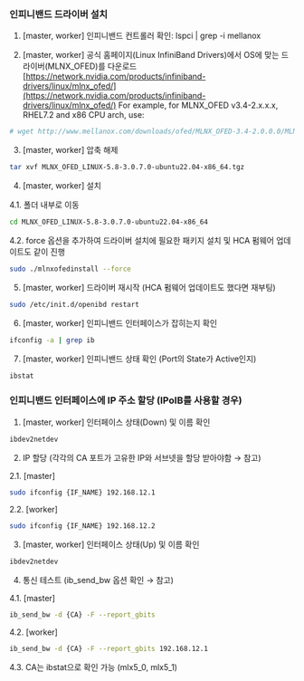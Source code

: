### 인피니밴드 드라이버 설치

 
1. [master, worker] 인피니밴드 컨트롤러 확인: lspci | grep -i mellanox

2. [master, worker] 공식 홈페이지(Linux InfiniBand Drivers)에서 OS에 맞는 드라이버(MLNX_OFED)를 다운로드
[https://network.nvidia.com/products/infiniband-drivers/linux/mlnx_ofed/](https://network.nvidia.com/products/infiniband-drivers/linux/mlnx_ofed/)
 For example, for MLNX_OFED v3.4-2.x.x.x, RHEL7.2 and x86 CPU arch, use:
```sh
# wget http://www.mellanox.com/downloads/ofed/MLNX_OFED-3.4-2.0.0.0/MLNX_OFED_LINUX-3.4-2.0.0.0-rhel7.2-x86_64.tgz
```
3. [master, worker] 압축 해제
```sh
tar xvf MLNX_OFED_LINUX-5.8-3.0.7.0-ubuntu22.04-x86_64.tgz
```

4. [master, worker] 설치

4.1. 폴더 내부로 이동
```sh
cd MLNX_OFED_LINUX-5.8-3.0.7.0-ubuntu22.04-x86_64
```
4.2. force 옵션을 추가하여 드라이버 설치에 필요한 패키지 설치 및 HCA 펌웨어 업데이트도 같이 진행
```sh
sudo ./mlnxofedinstall --force
```
5. [master, worker] 드라이버 재시작 (HCA 펌웨어 업데이트도 했다면 재부팅)
```sh
sudo /etc/init.d/openibd restart
```
6. [master, worker] 인피니밴드 인터페이스가 잡히는지 확인
```sh
ifconfig -a | grep ib
```
7. [master, worker] 인피니밴드 상태 확인 (Port의 State가 Active인지)
```sh
ibstat
```
###  인피니밴드 인터페이스에 IP 주소 할당 (IPoIB를 사용할 경우)

 

1. [master, worker] 인터페이스 상태(Down) 및 이름 확인
```sh
ibdev2netdev
``` 

2. IP 할당 (각각의 CA 포트가 고유한 IP와 서브넷을 할당 받아야함 → 참고)

2.1. [master]
```sh
sudo ifconfig {IF_NAME} 192.168.12.1
```
2.2. [worker]
```sh
sudo ifconfig {IF_NAME} 192.168.12.2
```
3. [master, worker] 인터페이스 상태(Up) 및 이름 확인
```sh
ibdev2netdev
```
4. 통신 테스트 (ib_send_bw 옵션 확인 → 참고)

4.1. [master]
```sh
ib_send_bw -d {CA} -F --report_gbits
```
4.2. [worker]
```sh 
ib_send_bw -d {CA} -F --report_gbits 192.168.12.1
```
4.3. CA는 ibstat으로 확인 가능 (mlx5_0, mlx5_1)
